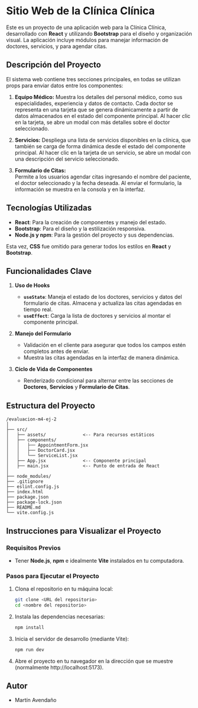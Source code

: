 # Sitio Web de la Clínica Clínica

Este es un proyecto de una aplicación web para la Clínica Clínica, desarrollado con **React** y utilizando **Bootstrap** para el diseño y organización visual. La aplicación incluye módulos para manejar información de doctores, servicios, y para agendar citas.

## Descripción del Proyecto

El sistema web contiene tres secciones principales, en todas se utilizan props para enviar datos entre los componentes:

1. **Equipo Médico:**
   Muestra los detalles del personal médico, como sus especialidades, experiencia y datos de contacto. Cada doctor se representa en una tarjeta que se genera dinámicamente a partir de datos almacenados en el estado del componente principal. Al hacer clic en la tarjeta, se abre un modal con más detalles sobre el doctor seleccionado.

2. **Servicios:**
   Despliega una lista de servicios disponibles en la clínica, que también se carga de forma dinámica desde el estado del componente principal. Al hacer clic en la tarjeta de un servicio, se abre un modal con una descripción del servicio seleccionado.

3. **Formulario de Citas:**  
   Permite a los usuarios agendar citas ingresando el nombre del paciente, el doctor seleccionado y la fecha deseada. Al enviar el formulario, la información se muestra en la consola y en la interfaz.

## Tecnologías Utilizadas

- **React**: Para la creación de componentes y manejo del estado.
- **Bootstrap**: Para el diseño y la estilización responsiva.
- **Node.js y npm**: Para la gestión del proyecto y sus dependencias.
  
Esta vez, **CSS** fue omitido para generar todos los estilos en **React** y **Bootstrap**.

## Funcionalidades Clave

1. **Uso de Hooks**
   - **`useState`**: Maneja el estado de los doctores, servicios y datos del formulario de citas. Almacena y actualiza las citas agendadas en tiempo real.
   - **`useEffect`**: Carga la lista de doctores y servicios al montar el componente principal.

2. **Manejo del Formulario**
   - Validación en el cliente para asegurar que todos los campos estén completos antes de enviar.
   - Muestra las citas agendadas en la interfaz de manera dinámica.

3. **Ciclo de Vida de Componentes**
   - Renderizado condicional para alternar entre las secciones de **Doctores**, **Servicios** y **Formulario de Citas**.

## Estructura del Proyecto

```plaintext
/evaluacion-m4-ej-2
│
├── src/                   
│   ├── assets/              <-- Para recursos estáticos
│   ├── components/ 
│   │   ├── AppointmentForm.jsx
│   │   ├── DoctorCard.jsx
│   │   └── ServiceList.jsx
│   ├── App.jsx              <-- Componente principal
│   ├── main.jsx             <-- Punto de entrada de React
│
├── node_modules/        
├── .gitignore               
├── eslint.config.js        
├── index.html            
├── package.json           
├── package-lock.json     
├── README.md           
└── vite.config.js           
```

## Instrucciones para Visualizar el Proyecto

### Requisitos Previos

- Tener **Node.js**, **npm** e idealmente **Vite** instalados en tu computadora.

### Pasos para Ejecutar el Proyecto

1. Clona el repositorio en tu máquina local:

    ```bash
    git clone <URL del repositorio>
    cd <nombre del repositorio>
    ```

2. Instala las dependencias necesarias:

    ```bash
    npm install
    ```

3. Inicia el servidor de desarrollo (mediante Vite):

    ```bash
    npm run dev
    ```

4. Abre el proyecto en tu navegador en la dirección que se muestre (normalmente http://localhost:5173).

## Autor

- Martín Avendaño